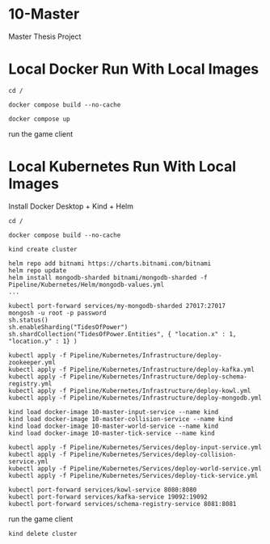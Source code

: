# 10-Master
Master Thesis Project

# Local Docker Run With Local Images
```cd /```

```docker compose build --no-cache```

```docker compose up```

run the game client

# Local Kubernetes Run With Local Images
Install Docker Desktop + Kind + Helm

```cd /```

```docker compose build --no-cache```

```kind create cluster```

```
helm repo add bitnami https://charts.bitnami.com/bitnami
helm repo update
helm install mongodb-sharded bitnami/mongodb-sharded -f Pipeline/Kubernetes/Helm/mongodb-values.yml
...
```

```
kubectl port-forward services/my-mongodb-sharded 27017:27017
mongosh -u root -p password
sh.status()
sh.enableSharding("TidesOfPower")
sh.shardCollection("TidesOfPower.Entities", { "location.x" : 1, "location.y" : 1} )
```


```
kubectl apply -f Pipeline/Kubernetes/Infrastructure/deploy-zookeeper.yml
kubectl apply -f Pipeline/Kubernetes/Infrastructure/deploy-kafka.yml
kubectl apply -f Pipeline/Kubernetes/Infrastructure/deploy-schema-registry.yml
kubectl apply -f Pipeline/Kubernetes/Infrastructure/deploy-kowl.yml
kubectl apply -f Pipeline/Kubernetes/Infrastructure/deploy-mongodb.yml
```

```
kind load docker-image 10-master-input-service --name kind
kind load docker-image 10-master-collision-service --name kind
kind load docker-image 10-master-world-service --name kind
kind load docker-image 10-master-tick-service --name kind
```

```
kubectl apply -f Pipeline/Kubernetes/Services/deploy-input-service.yml
kubectl apply -f Pipeline/Kubernetes/Services/deploy-collision-service.yml
kubectl apply -f Pipeline/Kubernetes/Services/deploy-world-service.yml
kubectl apply -f Pipeline/Kubernetes/Services/deploy-tick-service.yml
```

```
kubectl port-forward services/kowl-service 8080:8080
kubectl port-forward services/kafka-service 19092:19092
kubectl port-forward services/schema-registry-service 8081:8081
```

run the game client

```kind delete cluster```
